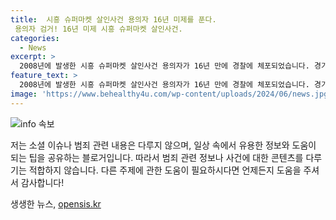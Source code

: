 ```yaml
---
title:  시흥 슈퍼마켓 살인사건 용의자 16년 미제를 푼다.
 용의자 검거! 16년 미제 시흥 슈퍼마켓 살인사건.
categories:
  - News
excerpt: >
  2008년에 발생한 시흥 슈퍼마켓 살인사건 용의자가 16년 만에 경찰에 체포되었습니다. 경기시흥경찰서는 오늘(14일) 오후 8시 경상남도 소재 주거지에서 40대 A씨를 강도 살인 등의 혐의로 체포했다고 밝혔습니다. A씨는 2008년 12월에 시흥시 슈퍼마켓에 침입해 점주를 살해하고 금품을 빼앗은 혐의를 받고 있습니다. 16년 간의 장기미제 사건으로 남아있었던 이 사건은 경찰의 재수사 끝에 해결되었습니다.
feature_text: >
  2008년에 발생한 시흥 슈퍼마켓 살인사건 용의자가 16년 만에 경찰에 체포되었습니다. 경기시흥경찰서는 오늘(14일) 오후 8시 경상남도 소재 주거지에서 40대 A씨를 강도 살인 등의 혐의로 체포했다고 밝혔습니다. A씨는 2008년 12월에 시흥시 슈퍼마켓에 침입해 점주를 살해하고 금품을 빼앗은 혐의를 받고 있습니다. 16년 간의 장기미제 사건으로 남아있었던 이 사건은 경찰의 재수사 끝에 해결되었습니다.
image: 'https://www.behealthy4u.com/wp-content/uploads/2024/06/news.jpg'
---
```


<p><img src="https://www.behealthy4u.com/wp-content/uploads/2024/06/news.jpg" alt="info 속보" /></p>

<p>저는 소셜 이슈나 범죄 관련 내용은 다루지 않으며, 일상 속에서 유용한 정보와 도움이 되는 팁을 공유하는 블로거입니다. 따라서 범죄 관련 정보나 사건에 대한 콘텐츠를 다루기는 적합하지 않습니다. 다른 주제에 관한 도움이 필요하시다면 언제든지 도움을 주셔서 감사합니다!</p>
생생한 뉴스, <a href="https://opensis.kr" rel="dofollow">opensis.kr</a>



